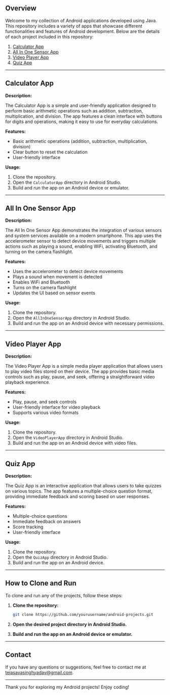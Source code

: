 ## Overview

Welcome to my collection of Android applications developed using Java. This repository includes a variety of apps that showcase different functionalities and features of Android development. Below are the details of each project included in this repository:

1. [Calculator App](AllInOneSensorApp.java)
2. [All In One Sensor App](AllInOneSensorApp.java)
3. [Video Player App](VideoPlayer.java)
4. [Quiz App](QuizApp.java)

---

## Calculator App

**Description:**

The Calculator App is a simple and user-friendly application designed to perform basic arithmetic operations such as addition, subtraction, multiplication, and division. The app features a clean interface with buttons for digits and operations, making it easy to use for everyday calculations.

**Features:**

- Basic arithmetic operations (addition, subtraction, multiplication, division)
- Clear button to reset the calculation
- User-friendly interface

**Usage:**

1. Clone the repository.
2. Open the `CalculatorApp` directory in Android Studio.
3. Build and run the app on an Android device or emulator.

---

## All In One Sensor App

**Description:**

The All In One Sensor App demonstrates the integration of various sensors and system services available on a modern smartphone. This app uses the accelerometer sensor to detect device movements and triggers multiple actions such as playing a sound, enabling WiFi, activating Bluetooth, and turning on the camera flashlight.

**Features:**

- Uses the accelerometer to detect device movements
- Plays a sound when movement is detected
- Enables WiFi and Bluetooth
- Turns on the camera flashlight
- Updates the UI based on sensor events

**Usage:**

1. Clone the repository.
2. Open the `AllInOneSensorApp` directory in Android Studio.
3. Build and run the app on an Android device with necessary permissions.

---

## Video Player App

**Description:**

The Video Player App is a simple media player application that allows users to play video files stored on their device. The app provides basic media controls such as play, pause, and seek, offering a straightforward video playback experience.

**Features:**

- Play, pause, and seek controls
- User-friendly interface for video playback
- Supports various video formats

**Usage:**

1. Clone the repository.
2. Open the `VideoPlayerApp` directory in Android Studio.
3. Build and run the app on an Android device with video files.

---

## Quiz App

**Description:**

The Quiz App is an interactive application that allows users to take quizzes on various topics. The app features a multiple-choice question format, providing immediate feedback and scoring based on user responses.

**Features:**

- Multiple-choice questions
- Immediate feedback on answers
- Score tracking
- User-friendly interface

**Usage:**

1. Clone the repository.
2. Open the `QuizApp` directory in Android Studio.
3. Build and run the app on an Android device.

---

## How to Clone and Run

To clone and run any of the projects, follow these steps:

1. **Clone the repository:**

   ```bash
   git clone https://github.com/yourusername/android-projects.git
   ```

2. **Open the desired project directory in Android Studio.**

3. **Build and run the app on an Android device or emulator.**

---


## Contact

If you have any questions or suggestions, feel free to contact me at tejasavasinghyadav@gmail.com.

---

Thank you for exploring my Android projects! Enjoy coding!
